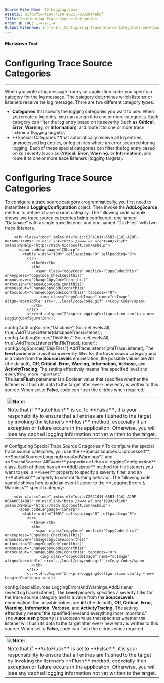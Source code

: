 ```yaml
---
Source File Name: 40-Logging.docx
AssetID: 81fb2f5e-419c-4189-a821-76982644eb8f
Title: Configuring Trace Source Categories
Order In ToC: 1-4-1-1-4
Output Filename: 1-4-1-1-4_Configuring Trace Source Categories.markdown
---
```


#### Markdown Test ####
# Configuring Trace Source Categories #
----------

When you write a log message from your application code, you specify a category for the log message. The category determines which listener or listeners receive the log message. There are two different category types:  
+ **Categories** that specify the logging categories you want to use. When you create a log entry, you can assign it to one or more categories. Each category can filter the log entry based on its severity (such as **Critical**, **Error**, **Warning**, or **Information**), and route it to one or more trace listeners (logging targets).
+ **Special Categories **that automatically receive all log entries, unprocessed log entries, or log entries where an error occurred during logging.  Each of these special categories can filter the log entry based on its severity (such as **Critical**, **Error**, **Warning**, or **Information**), and route it to one or more trace listeners (logging targets).

# Configuring Trace Source Categories #
To configure a trace source category programmatically, you first need to instantiate a **LoggingConfiguration** object. Then invoke the **AddLogSource** method to define a trace source category. The following code sample shows two trace source categories being configured, one named “Database” with a single trace listener, and one named “DiskFiles” with two trace listeners.  

        <div class="code" xmlns:dt="uuid:C2F41010-65B3-11d1-A29F-00AA00C14882" xmlns:xlink="http://www.w3.org/1999/xlink" xmlns:MSHelp="http://msdn.microsoft.com/mshelp">
          <span codeLanguage="CSharp">
            <table width="100%" cellspacing="0" cellpadding="0">
              <tr>
                <th>C#</th>
                <th>
                  <span class="copyCode" onclick="CopyCode(this)" onkeypress="CopyCode_CheckKey(this)" onmouseover="ChangeCopyCodeIcon(this)" onfocusin="ChangeCopyCodeIcon(this)" onmouseout="ChangeCopyCodeIcon(this)" onfocusout="ChangeCopyCodeIcon(this)" tabindex="0">
                    <img class="copyCodeImage" name="ccImage" align="absmiddle" src="../local/copycode.gif" />Copy Code</span>
                </th>
              </tr>
              <tr><td colspan="2"><pre>LoggingConfiguration config = new LoggingConfiguration();

config.AddLogSource("Database", SourceLevels.All,
                     true).AddTraceListener(databaseTraceListener);
config.AddLogSource("DiskFiles", SourceLevels.All,
                     true).AddTraceListener(flatFileTraceListener);
config.LogSources["DiskFiles"].AddTraceListener(xmlTraceListener);</pre></td></tr>
            </table>
          </span>
        </div>
      The **level** parameter specifies a severity filter for the trace source category and is a value from the **SourceLevels** enumeration: the possible values are **All** (the default), **Off**, **Critical**, **Error**, **Warning**, **Information**, **Verbose**, and **ActivityTracing**. The setting effectively means "the specified level and everything more important."  
The **autoFlush** parameter is a Boolean value that specifies whether the listener will flush its data to the target after every new entry is written to this source. When set to **False**, code can flush the entries when required.   
<div class="alert" xmlns:dt="uuid:C2F41010-65B3-11d1-A29F-00AA00C14882" xmlns:xlink="http://www.w3.org/1999/xlink" xmlns:MSHelp="http://msdn.microsoft.com/mshelp"><table width="100%" cellspacing="0" cellpadding="0"><tr><th align="left"><img class="note" src="../local/note.gif" />Note:</th></tr><tr><td>Note that if **autoFlush** is set to **False**, it is your responsibility to ensure that all entries are flushed to the target by invoking the listener’s **Flush** method, especially if an exception or failure occurs in the application. Otherwise, you will lose any cached logging information not yet written to the target.</td></tr></table><p /></div>
# Configuring Special Trace Source Categories #
To configure the special trace source categories, you use the **SpecialSources.Unprocessed**, **SpecialSources.LoggingErrorsAndWarnings**, and **SpecialSources.AllEvents** properties of the **LoggingConfiguration** class. Each of these has an **AddListener** method for the listeners you want to use, a **Level** property to specify a severity filter, and an **AutoFlush** property to control flushing behavior. The following code sample shows how to add an event listener to the **Logging Errors &amp; Warnings** special category:  

        <div class="code" xmlns:dt="uuid:C2F41010-65B3-11d1-A29F-00AA00C14882" xmlns:xlink="http://www.w3.org/1999/xlink" xmlns:MSHelp="http://msdn.microsoft.com/mshelp">
          <span codeLanguage="CSharp">
            <table width="100%" cellspacing="0" cellpadding="0">
              <tr>
                <th>C#</th>
                <th>
                  <span class="copyCode" onclick="CopyCode(this)" onkeypress="CopyCode_CheckKey(this)" onmouseover="ChangeCopyCodeIcon(this)" onfocusin="ChangeCopyCodeIcon(this)" onmouseout="ChangeCopyCodeIcon(this)" onfocusout="ChangeCopyCodeIcon(this)" tabindex="0">
                    <img class="copyCodeImage" name="ccImage" align="absmiddle" src="../local/copycode.gif" />Copy Code</span>
                </th>
              </tr>
              <tr><td colspan="2"><pre>LoggingConfiguration config = new LoggingConfiguration();

config.SpecialSources.LoggingErrorsAndWarnings.AddListener
  (eventLogTraceListener);</pre></td></tr>
            </table>
          </span>
        </div>
      The **Level** property specifies a severity filter for the trace source category and is a value from the **SourceLevels** enumeration: the possible values are **All** (the default), **Off**, **Critical**, **Error**, **Warning**, **Information**, **Verbose**, and **ActivityTracing**. The setting effectively means "the specified level and everything more important."  
The **AutoFlush** property is a Boolean value that specifies whether the listener will flush its data to the target after every new entry is written to this source. When set to **False**, code can flush the entries when required.   
<div class="alert" xmlns:dt="uuid:C2F41010-65B3-11d1-A29F-00AA00C14882" xmlns:xlink="http://www.w3.org/1999/xlink" xmlns:MSHelp="http://msdn.microsoft.com/mshelp"><table width="100%" cellspacing="0" cellpadding="0"><tr><th align="left"><img class="note" src="../local/note.gif" />Note:</th></tr><tr><td>Note that if **AutoFlush** is set to **False**, it is your responsibility to ensure that all entries are flushed to the target by invoking the listener’s **Flush** method, especially if an exception or failure occurs in the application. Otherwise, you will lose any cached logging information not yet written to the target.</td></tr></table><p /></div>
